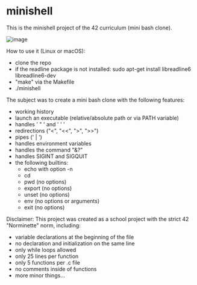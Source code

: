 # minishell

This is the minishell project of the 42 curriculum (mini bash clone).

![image](https://user-images.githubusercontent.com/98647720/191199572-97399e01-02a7-4319-a7e4-0249501796c8.png)

How to use it (Linux or macOS):
- clone the repo
- if the readline package is not installed: sudo apt-get install libreadline6 libreadline6-dev
- "make" via the Makefile
- ./minishell

The subject was to create a mini bash clone with the following features:
- working history
- launch an executable (relative/absolute path or via PATH variable)
- handles ' " ' and ' ' '
- redirections ("<", "<<", ">", ">>")
- pipes (' | ')
- handles environment variables
- handles the command "&?"
- handles SIGINT and SIGQUIT
- the following builtins:
   - echo with option -n
   - cd
   - pwd (no options)
   - export (no options)
   - unset (no options)
   - env (no options or arguments)
   - exit (no options)

Disclaimer:
This project was created as a school project with the strict 42 "Norminette" norm, including: 
- variable declarations at the beginning of the file
- no declaration and initialization on the same line
- only while loops allowed
- only 25 lines per function
- only 5 functions per .c file
- no comments inside of functions
- more minor things...
